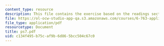 ```yaml
---
content_type: resource
description: This file contains the exercise based on the readings section.
file: https://ol-ocw-studio-app-qa.s3.amazonaws.com/courses/6-763-applied-superconductivity-fall-2005/c134f495b75caf9b6d865bcc504c67c0_ps7.pdf
file_type: application/pdf
resourcetype: Document
title: ps7.pdf
uid: c134f495-b75c-af9b-6d86-5bcc504c67c0
---
```

